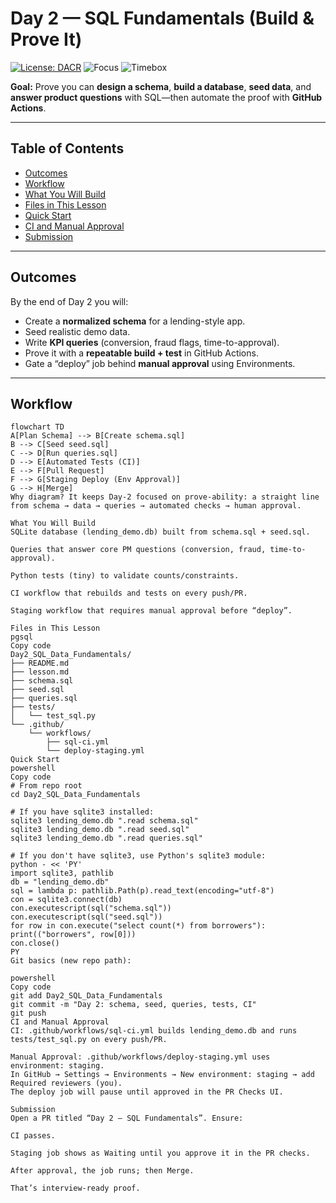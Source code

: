 # Day 2 — SQL Fundamentals (Build & Prove It)

[![License: DACR](https://img.shields.io/badge/License-DACR-blue.svg)](../LICENSE.md)
![Focus](https://img.shields.io/badge/Focus-SQL%20%7C%20SQLite%20%7C%20GitHub%20Actions-2E8B57)
![Timebox](https://img.shields.io/badge/Time-120%E2%80%93180%20min-informational)

**Goal:** Prove you can **design a schema**, **build a database**, **seed data**, and **answer product questions** with SQL—then automate the proof with **GitHub Actions**.

---

## Table of Contents
- [Outcomes](#outcomes)
- [Workflow](#workflow)
- [What You Will Build](#what-you-will-build)
- [Files in This Lesson](#files-in-this-lesson)
- [Quick Start](#quick-start)
- [CI and Manual Approval](#ci-and-manual-approval)
- [Submission](#submission)

---

## Outcomes
By the end of Day 2 you will:
- Create a **normalized schema** for a lending-style app.
- Seed realistic demo data.
- Write **KPI queries** (conversion, fraud flags, time-to-approval).
- Prove it with a **repeatable build + test** in GitHub Actions.
- Gate a “deploy” job behind **manual approval** using Environments.

---

## Workflow

```mermaid
flowchart TD
A[Plan Schema] --> B[Create schema.sql]
B --> C[Seed seed.sql]
C --> D[Run queries.sql]
D --> E[Automated Tests (CI)]
E --> F[Pull Request]
F --> G[Staging Deploy (Env Approval)]
G --> H[Merge]
Why diagram? It keeps Day-2 focused on prove-ability: a straight line from schema → data → queries → automated checks → human approval.

What You Will Build
SQLite database (lending_demo.db) built from schema.sql + seed.sql.

Queries that answer core PM questions (conversion, fraud, time-to-approval).

Python tests (tiny) to validate counts/constraints.

CI workflow that rebuilds and tests on every push/PR.

Staging workflow that requires manual approval before “deploy”.

Files in This Lesson
pgsql
Copy code
Day2_SQL_Data_Fundamentals/
├── README.md
├── lesson.md
├── schema.sql
├── seed.sql
├── queries.sql
├── tests/
│   └── test_sql.py
└── .github/
    └── workflows/
        ├── sql-ci.yml
        └── deploy-staging.yml
Quick Start
powershell
Copy code
# From repo root
cd Day2_SQL_Data_Fundamentals

# If you have sqlite3 installed:
sqlite3 lending_demo.db ".read schema.sql"
sqlite3 lending_demo.db ".read seed.sql"
sqlite3 lending_demo.db ".read queries.sql"

# If you don't have sqlite3, use Python's sqlite3 module:
python - << 'PY'
import sqlite3, pathlib
db = "lending_demo.db"
sql = lambda p: pathlib.Path(p).read_text(encoding="utf-8")
con = sqlite3.connect(db)
con.executescript(sql("schema.sql"))
con.executescript(sql("seed.sql"))
for row in con.execute("select count(*) from borrowers"): print(("borrowers", row[0]))
con.close()
PY
Git basics (new repo path):

powershell
Copy code
git add Day2_SQL_Data_Fundamentals
git commit -m "Day 2: schema, seed, queries, tests, CI"
git push
CI and Manual Approval
CI: .github/workflows/sql-ci.yml builds lending_demo.db and runs tests/test_sql.py on every push/PR.

Manual Approval: .github/workflows/deploy-staging.yml uses environment: staging.
In GitHub → Settings → Environments → New environment: staging → add Required reviewers (you).
The deploy job will pause until approved in the PR Checks UI.

Submission
Open a PR titled “Day 2 – SQL Fundamentals”. Ensure:

CI passes.

Staging job shows as Waiting until you approve it in the PR checks.

After approval, the job runs; then Merge.

That’s interview-ready proof.
